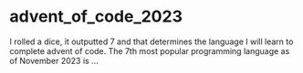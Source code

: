 # advent_of_code_2023
I rolled a dice, it outputted 7 and that determines the language I will learn to complete advent of code. The 7th most popular programming language as of November 2023 is ...
